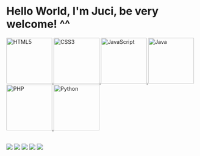 # Hello World, I'm Juci, be very welcome! ^^ 

<table>
  <a href="https://github.com/itsmejuci">
  <img src="https://img.icons8.com/color/2x/html-5.png" width="120" alt="HTML5">
  <img src="https://img.icons8.com/color/2x/css3.png" width="120" alt="CSS3">
  <img src="https://img.icons8.com/nolan/2x/javascript.png" width="120" alt="JavaScript">
  <img src="https://icons8.com.br/icon/2572/logo-java-coffee-cup" width="120" alt="Java">
  <img src="https://icons8.com.br/icon/3753/php" width="120" alt="PHP">
  <img src="https://icons8.com.br/icon/13441/python" width="120" alt="Python">
</table>

<div> 
  <a href="https://www.youtube.com/channel/UCxtqlxY0Hmqkfy-htX7PcqQ" target="_blank"><img src="https://img.shields.io/badge/YouTube-FF0000?style=for-the-badge&logo=youtube&logoColor=white" target="_blank"></a>
  <a href="https://www.instagram.com/itsmejuci/" target="_blank"><img src="https://img.shields.io/badge/-Instagram-%23E4405F?style=for-the-badge&logo=instagram&logoColor=white" target="_blank"></a>
  <a href="https://www.twitch.tv/itsmejuci" target="_blank"><img src="https://img.shields.io/badge/Twitch-9146FF?style=for-the-badge&logo=twitch&logoColor=white" target="_blank"></a>
  <a href = "mailto: contatojulianacirne@gmail.com"><img src="https://img.shields.io/badge/-Gmail-%23333?style=for-the-badge&logo=gmail&logoColor=white" target="_blank"></a>
  <a href="https://www.linkedin.com/in/julianacirne/" target="_blank"><img src="https://img.shields.io/badge/-LinkedIn-%230077B5?style=for-the-badge&logo=linkedin&logoColor=white" target="_blank"></a> 
</div>
